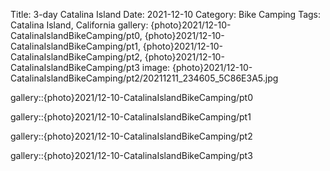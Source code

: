 Title: 3-day Catalina Island
Date: 2021-12-10
Category: Bike Camping
Tags: Catalina Island, California
gallery: {photo}2021/12-10-CatalinaIslandBikeCamping/pt0, {photo}2021/12-10-CatalinaIslandBikeCamping/pt1, {photo}2021/12-10-CatalinaIslandBikeCamping/pt2, {photo}2021/12-10-CatalinaIslandBikeCamping/pt3
image: {photo}2021/12-10-CatalinaIslandBikeCamping/pt2/20211211_234605_5C86E3A5.jpg

gallery::{photo}2021/12-10-CatalinaIslandBikeCamping/pt0

gallery::{photo}2021/12-10-CatalinaIslandBikeCamping/pt1

gallery::{photo}2021/12-10-CatalinaIslandBikeCamping/pt2

gallery::{photo}2021/12-10-CatalinaIslandBikeCamping/pt3